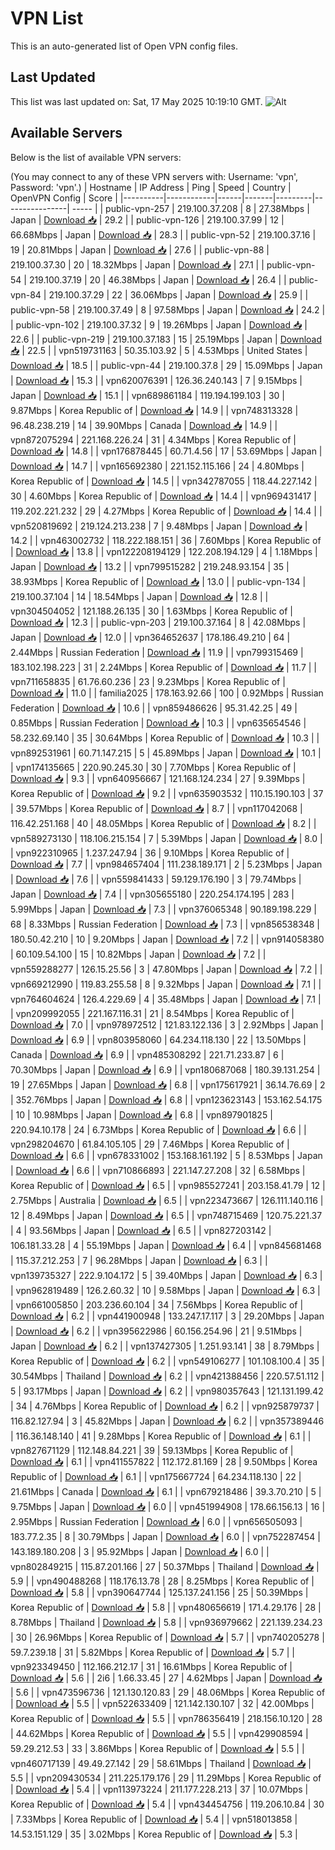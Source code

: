 # VPN List

This is an auto-generated list of Open VPN config files.

## Last Updated

This list was last updated on: Sat, 17 May 2025 10:19:10 GMT.
![Alt](https://repobeats.axiom.co/api/embed/186b98318ef1479477931607c1ad7d823f12451f.svg "Repobeats analytics image")

## Available Servers

Below is the list of available VPN servers:

(You may connect to any of these VPN servers with: Username: 'vpn', Password: 'vpn'.)
| Hostname | IP Address | Ping | Speed | Country | OpenVPN Config | Score |
|----------|------------|------|-------|---------|----------------| ----- |
| public-vpn-257 | 219.100.37.208 | 8 | 27.38Mbps | Japan | [Download 📥](./configs/server_0_JP.ovpn) | 29.2 |
| public-vpn-126 | 219.100.37.99 | 12 | 66.68Mbps | Japan | [Download 📥](./configs/server_1_JP.ovpn) | 28.3 |
| public-vpn-52 | 219.100.37.16 | 19 | 20.81Mbps | Japan | [Download 📥](./configs/server_2_JP.ovpn) | 27.6 |
| public-vpn-88 | 219.100.37.30 | 20 | 18.32Mbps | Japan | [Download 📥](./configs/server_3_JP.ovpn) | 27.1 |
| public-vpn-54 | 219.100.37.19 | 20 | 46.38Mbps | Japan | [Download 📥](./configs/server_4_JP.ovpn) | 26.4 |
| public-vpn-84 | 219.100.37.29 | 22 | 36.06Mbps | Japan | [Download 📥](./configs/server_5_JP.ovpn) | 25.9 |
| public-vpn-58 | 219.100.37.49 | 8 | 97.58Mbps | Japan | [Download 📥](./configs/server_6_JP.ovpn) | 24.2 |
| public-vpn-102 | 219.100.37.32 | 9 | 19.26Mbps | Japan | [Download 📥](./configs/server_7_JP.ovpn) | 22.6 |
| public-vpn-219 | 219.100.37.183 | 15 | 25.19Mbps | Japan | [Download 📥](./configs/server_8_JP.ovpn) | 22.5 |
| vpn519731163 | 50.35.103.92 | 5 | 4.53Mbps | United States | [Download 📥](./configs/server_9_US.ovpn) | 18.5 |
| public-vpn-44 | 219.100.37.8 | 29 | 15.09Mbps | Japan | [Download 📥](./configs/server_10_JP.ovpn) | 15.3 |
| vpn620076391 | 126.36.240.143 | 7 | 9.15Mbps | Japan | [Download 📥](./configs/server_11_JP.ovpn) | 15.1 |
| vpn689861184 | 119.194.199.103 | 30 | 9.87Mbps | Korea Republic of | [Download 📥](./configs/server_12_KR.ovpn) | 14.9 |
| vpn748313328 | 96.48.238.219 | 14 | 39.90Mbps | Canada | [Download 📥](./configs/server_13_CA.ovpn) | 14.9 |
| vpn872075294 | 221.168.226.24 | 31 | 4.34Mbps | Korea Republic of | [Download 📥](./configs/server_14_KR.ovpn) | 14.8 |
| vpn176878445 | 60.71.4.56 | 17 | 53.69Mbps | Japan | [Download 📥](./configs/server_15_JP.ovpn) | 14.7 |
| vpn165692380 | 221.152.115.166 | 24 | 4.80Mbps | Korea Republic of | [Download 📥](./configs/server_16_KR.ovpn) | 14.5 |
| vpn342787055 | 118.44.227.142 | 30 | 4.60Mbps | Korea Republic of | [Download 📥](./configs/server_17_KR.ovpn) | 14.4 |
| vpn969431417 | 119.202.221.232 | 29 | 4.27Mbps | Korea Republic of | [Download 📥](./configs/server_18_KR.ovpn) | 14.4 |
| vpn520819692 | 219.124.213.238 | 7 | 9.48Mbps | Japan | [Download 📥](./configs/server_19_JP.ovpn) | 14.2 |
| vpn463002732 | 118.222.188.151 | 36 | 7.60Mbps | Korea Republic of | [Download 📥](./configs/server_20_KR.ovpn) | 13.8 |
| vpn122208194129 | 122.208.194.129 | 4 | 1.18Mbps | Japan | [Download 📥](./configs/server_21_JP.ovpn) | 13.2 |
| vpn799515282 | 219.248.93.154 | 35 | 38.93Mbps | Korea Republic of | [Download 📥](./configs/server_22_KR.ovpn) | 13.0 |
| public-vpn-134 | 219.100.37.104 | 14 | 18.54Mbps | Japan | [Download 📥](./configs/server_23_JP.ovpn) | 12.8 |
| vpn304504052 | 121.188.26.135 | 30 | 1.63Mbps | Korea Republic of | [Download 📥](./configs/server_24_KR.ovpn) | 12.3 |
| public-vpn-203 | 219.100.37.164 | 8 | 42.08Mbps | Japan | [Download 📥](./configs/server_25_JP.ovpn) | 12.0 |
| vpn364652637 | 178.186.49.210 | 64 | 2.44Mbps | Russian Federation | [Download 📥](./configs/server_26_RU.ovpn) | 11.9 |
| vpn799315469 | 183.102.198.223 | 31 | 2.24Mbps | Korea Republic of | [Download 📥](./configs/server_27_KR.ovpn) | 11.7 |
| vpn711658835 | 61.76.60.236 | 23 | 9.23Mbps | Korea Republic of | [Download 📥](./configs/server_28_KR.ovpn) | 11.0 |
| familia2025 | 178.163.92.66 | 100 | 0.92Mbps | Russian Federation | [Download 📥](./configs/server_29_RU.ovpn) | 10.6 |
| vpn859486626 | 95.31.42.25 | 49 | 0.85Mbps | Russian Federation | [Download 📥](./configs/server_30_RU.ovpn) | 10.3 |
| vpn635654546 | 58.232.69.140 | 35 | 30.64Mbps | Korea Republic of | [Download 📥](./configs/server_31_KR.ovpn) | 10.3 |
| vpn892531961 | 60.71.147.215 | 5 | 45.89Mbps | Japan | [Download 📥](./configs/server_32_JP.ovpn) | 10.1 |
| vpn174135665 | 220.90.245.30 | 30 | 7.70Mbps | Korea Republic of | [Download 📥](./configs/server_33_KR.ovpn) | 9.3 |
| vpn640956667 | 121.168.124.234 | 27 | 9.39Mbps | Korea Republic of | [Download 📥](./configs/server_34_KR.ovpn) | 9.2 |
| vpn635903532 | 110.15.190.103 | 37 | 39.57Mbps | Korea Republic of | [Download 📥](./configs/server_35_KR.ovpn) | 8.7 |
| vpn117042068 | 116.42.251.168 | 40 | 48.05Mbps | Korea Republic of | [Download 📥](./configs/server_36_KR.ovpn) | 8.2 |
| vpn589273130 | 118.106.215.154 | 7 | 5.39Mbps | Japan | [Download 📥](./configs/server_37_JP.ovpn) | 8.0 |
| vpn922310965 | 1.237.247.94 | 36 | 9.10Mbps | Korea Republic of | [Download 📥](./configs/server_38_KR.ovpn) | 7.7 |
| vpn984657404 | 111.238.189.171 | 2 | 5.23Mbps | Japan | [Download 📥](./configs/server_39_JP.ovpn) | 7.6 |
| vpn559841433 | 59.129.176.190 | 3 | 79.74Mbps | Japan | [Download 📥](./configs/server_40_JP.ovpn) | 7.4 |
| vpn305655180 | 220.254.174.195 | 283 | 5.99Mbps | Japan | [Download 📥](./configs/server_41_JP.ovpn) | 7.3 |
| vpn376065348 | 90.189.198.229 | 68 | 8.33Mbps | Russian Federation | [Download 📥](./configs/server_42_RU.ovpn) | 7.3 |
| vpn856538348 | 180.50.42.210 | 10 | 9.20Mbps | Japan | [Download 📥](./configs/server_43_JP.ovpn) | 7.2 |
| vpn914058380 | 60.109.54.100 | 15 | 10.82Mbps | Japan | [Download 📥](./configs/server_44_JP.ovpn) | 7.2 |
| vpn559288277 | 126.15.25.56 | 3 | 47.80Mbps | Japan | [Download 📥](./configs/server_45_JP.ovpn) | 7.2 |
| vpn669212990 | 119.83.255.58 | 8 | 9.32Mbps | Japan | [Download 📥](./configs/server_46_JP.ovpn) | 7.1 |
| vpn764604624 | 126.4.229.69 | 4 | 35.48Mbps | Japan | [Download 📥](./configs/server_47_JP.ovpn) | 7.1 |
| vpn209992055 | 221.167.116.31 | 21 | 8.54Mbps | Korea Republic of | [Download 📥](./configs/server_48_KR.ovpn) | 7.0 |
| vpn978972512 | 121.83.122.136 | 3 | 2.92Mbps | Japan | [Download 📥](./configs/server_49_JP.ovpn) | 6.9 |
| vpn803958060 | 64.234.118.130 | 22 | 13.50Mbps | Canada | [Download 📥](./configs/server_50_CA.ovpn) | 6.9 |
| vpn485308292 | 221.71.233.87 | 6 | 70.30Mbps | Japan | [Download 📥](./configs/server_51_JP.ovpn) | 6.9 |
| vpn180687068 | 180.39.131.254 | 19 | 27.65Mbps | Japan | [Download 📥](./configs/server_52_JP.ovpn) | 6.8 |
| vpn175617921 | 36.14.76.69 | 2 | 352.76Mbps | Japan | [Download 📥](./configs/server_53_JP.ovpn) | 6.8 |
| vpn123623143 | 153.162.54.175 | 10 | 10.98Mbps | Japan | [Download 📥](./configs/server_54_JP.ovpn) | 6.8 |
| vpn897901825 | 220.94.10.178 | 24 | 6.73Mbps | Korea Republic of | [Download 📥](./configs/server_55_KR.ovpn) | 6.6 |
| vpn298204670 | 61.84.105.105 | 29 | 7.46Mbps | Korea Republic of | [Download 📥](./configs/server_56_KR.ovpn) | 6.6 |
| vpn678331002 | 153.168.161.192 | 5 | 8.53Mbps | Japan | [Download 📥](./configs/server_57_JP.ovpn) | 6.6 |
| vpn710866893 | 221.147.27.208 | 32 | 6.58Mbps | Korea Republic of | [Download 📥](./configs/server_58_KR.ovpn) | 6.5 |
| vpn985527241 | 203.158.41.79 | 12 | 2.75Mbps | Australia | [Download 📥](./configs/server_59_AU.ovpn) | 6.5 |
| vpn223473667 | 126.111.140.116 | 12 | 8.49Mbps | Japan | [Download 📥](./configs/server_60_JP.ovpn) | 6.5 |
| vpn748715469 | 120.75.221.37 | 4 | 93.56Mbps | Japan | [Download 📥](./configs/server_61_JP.ovpn) | 6.5 |
| vpn827203142 | 106.181.33.28 | 4 | 55.19Mbps | Japan | [Download 📥](./configs/server_62_JP.ovpn) | 6.4 |
| vpn845681468 | 115.37.212.253 | 7 | 96.28Mbps | Japan | [Download 📥](./configs/server_63_JP.ovpn) | 6.3 |
| vpn139735327 | 222.9.104.172 | 5 | 39.40Mbps | Japan | [Download 📥](./configs/server_64_JP.ovpn) | 6.3 |
| vpn962819489 | 126.2.60.32 | 10 | 9.58Mbps | Japan | [Download 📥](./configs/server_65_JP.ovpn) | 6.3 |
| vpn661005850 | 203.236.60.104 | 34 | 7.56Mbps | Korea Republic of | [Download 📥](./configs/server_66_KR.ovpn) | 6.2 |
| vpn441900948 | 133.247.17.117 | 3 | 29.20Mbps | Japan | [Download 📥](./configs/server_67_JP.ovpn) | 6.2 |
| vpn395622986 | 60.156.254.96 | 21 | 9.51Mbps | Japan | [Download 📥](./configs/server_68_JP.ovpn) | 6.2 |
| vpn137427305 | 1.251.93.141 | 38 | 8.79Mbps | Korea Republic of | [Download 📥](./configs/server_69_KR.ovpn) | 6.2 |
| vpn549106277 | 101.108.100.4 | 35 | 30.54Mbps | Thailand | [Download 📥](./configs/server_70_TH.ovpn) | 6.2 |
| vpn421388456 | 220.57.51.112 | 5 | 93.17Mbps | Japan | [Download 📥](./configs/server_71_JP.ovpn) | 6.2 |
| vpn980357643 | 121.131.199.42 | 34 | 4.76Mbps | Korea Republic of | [Download 📥](./configs/server_72_KR.ovpn) | 6.2 |
| vpn925879737 | 116.82.127.94 | 3 | 45.82Mbps | Japan | [Download 📥](./configs/server_73_JP.ovpn) | 6.2 |
| vpn357389446 | 116.36.148.140 | 41 | 9.28Mbps | Korea Republic of | [Download 📥](./configs/server_74_KR.ovpn) | 6.1 |
| vpn827671129 | 112.148.84.221 | 39 | 59.13Mbps | Korea Republic of | [Download 📥](./configs/server_75_KR.ovpn) | 6.1 |
| vpn411557822 | 112.172.81.169 | 28 | 9.50Mbps | Korea Republic of | [Download 📥](./configs/server_76_KR.ovpn) | 6.1 |
| vpn175667724 | 64.234.118.130 | 22 | 21.61Mbps | Canada | [Download 📥](./configs/server_77_CA.ovpn) | 6.1 |
| vpn679218486 | 39.3.70.210 | 5 | 9.75Mbps | Japan | [Download 📥](./configs/server_78_JP.ovpn) | 6.0 |
| vpn451994908 | 178.66.156.13 | 16 | 2.95Mbps | Russian Federation | [Download 📥](./configs/server_79_RU.ovpn) | 6.0 |
| vpn656505093 | 183.77.2.35 | 8 | 30.79Mbps | Japan | [Download 📥](./configs/server_80_JP.ovpn) | 6.0 |
| vpn752287454 | 143.189.180.208 | 3 | 95.92Mbps | Japan | [Download 📥](./configs/server_81_JP.ovpn) | 6.0 |
| vpn802849215 | 115.87.201.166 | 27 | 50.37Mbps | Thailand | [Download 📥](./configs/server_82_TH.ovpn) | 5.9 |
| vpn490488268 | 118.176.13.78 | 28 | 8.25Mbps | Korea Republic of | [Download 📥](./configs/server_83_KR.ovpn) | 5.8 |
| vpn390647744 | 125.137.241.156 | 25 | 50.39Mbps | Korea Republic of | [Download 📥](./configs/server_84_KR.ovpn) | 5.8 |
| vpn480656619 | 171.4.29.176 | 28 | 8.78Mbps | Thailand | [Download 📥](./configs/server_85_TH.ovpn) | 5.8 |
| vpn936979662 | 221.139.234.23 | 30 | 26.96Mbps | Korea Republic of | [Download 📥](./configs/server_86_KR.ovpn) | 5.7 |
| vpn740205278 | 59.7.239.18 | 31 | 5.82Mbps | Korea Republic of | [Download 📥](./configs/server_87_KR.ovpn) | 5.7 |
| vpn923349450 | 112.166.212.17 | 31 | 16.61Mbps | Korea Republic of | [Download 📥](./configs/server_88_KR.ovpn) | 5.6 |
| 2i6 | 1.66.33.45 | 27 | 4.62Mbps | Japan | [Download 📥](./configs/server_89_JP.ovpn) | 5.6 |
| vpn473596736 | 121.130.120.83 | 29 | 48.06Mbps | Korea Republic of | [Download 📥](./configs/server_90_KR.ovpn) | 5.5 |
| vpn522633409 | 121.142.130.107 | 32 | 42.00Mbps | Korea Republic of | [Download 📥](./configs/server_91_KR.ovpn) | 5.5 |
| vpn786356419 | 218.156.10.120 | 28 | 44.62Mbps | Korea Republic of | [Download 📥](./configs/server_92_KR.ovpn) | 5.5 |
| vpn429908594 | 59.29.212.53 | 33 | 3.86Mbps | Korea Republic of | [Download 📥](./configs/server_93_KR.ovpn) | 5.5 |
| vpn460717139 | 49.49.27.142 | 29 | 58.61Mbps | Thailand | [Download 📥](./configs/server_94_TH.ovpn) | 5.5 |
| vpn209430534 | 211.225.179.176 | 29 | 11.29Mbps | Korea Republic of | [Download 📥](./configs/server_95_KR.ovpn) | 5.4 |
| vpn113973224 | 211.177.228.213 | 37 | 10.07Mbps | Korea Republic of | [Download 📥](./configs/server_96_KR.ovpn) | 5.4 |
| vpn434454756 | 119.206.10.84 | 30 | 7.33Mbps | Korea Republic of | [Download 📥](./configs/server_97_KR.ovpn) | 5.4 |
| vpn518013858 | 14.53.151.129 | 35 | 3.02Mbps | Korea Republic of | [Download 📥](./configs/server_98_KR.ovpn) | 5.3 |
